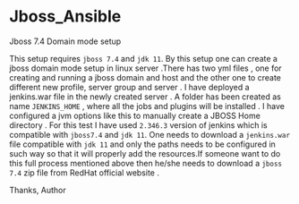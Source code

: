 # Jboss_Ansible
Jboss 7.4 Domain mode setup 

This setup requires `jboss 7.4` and `jdk 11`. By this setup one can create a jboss domain mode setup in linux server .There has two yml files , one for creating and running a jboss domain and host and the other one to create different new profile, server group and server . I have deployed a jenkins.war file in the newly created server . A folder has been created as name `JENKINS_HOME` , where all the jobs and plugins will be installed . I have configured a jvm options like this to manually create a JBOSS Home directory . For this test I have used `2.346.3` version of jenkins which is compatible with `jboss7.4` and `jdk 11`. One needs to download a `jenkins.war` file compatible with `jdk 11` and only the paths needs to be configured in such way so that it will properly add the resources.If someone want to do this full process mentioned above then he/she needs to download a `jboss 7.4` zip file from RedHat official website .


Thanks,
Author
